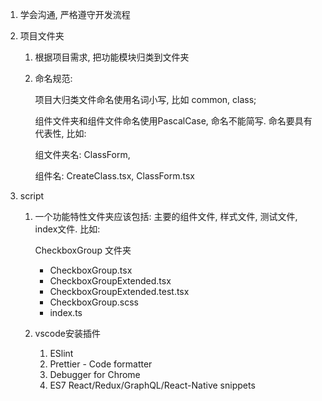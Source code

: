 1. 学会沟通, 严格遵守开发流程

2. 项目文件夹

   1. 根据项目需求, 把功能模块归类到文件夹

   2. 命名规范: 

      项目大归类文件命名使用名词小写, 比如 common, class;

      组件文件夹和组件文件命名使用PascalCase, 命名不能简写. 命名要具有代表性, 比如:

      组文件夹名: ClassForm, 

      组件名: CreateClass.tsx, ClassForm.tsx

3. script

   1. 一个功能特性文件夹应该包括: 主要的组件文件, 样式文件, 测试文件, index文件. 比如: 

      CheckboxGroup 文件夹

      - CheckboxGroup.tsx
      - CheckboxGroupExtended.tsx
      - CheckboxGroupExtended.test.tsx
      - CheckboxGroup.scss
      - index.ts

   2. vscode安装插件

      1. ESlint
      2. Prettier - Code formatter
      3. Debugger for Chrome
      4. ES7 React/Redux/GraphQL/React-Native snippets